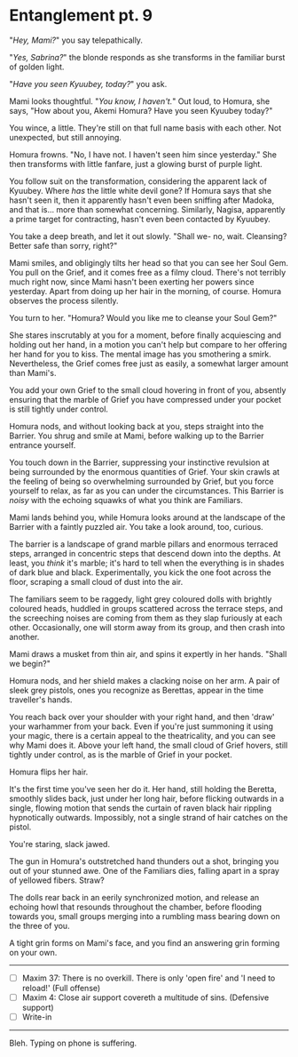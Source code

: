 # Entanglement pt. 9

"*Hey, Mami?*" you say telepathically.

"*Yes, Sabrina?*" the blonde responds as she transforms in the familiar burst of golden light.

"*Have you seen Kyuubey, today?*" you ask.

Mami looks thoughtful. "*You know, I haven't.*" Out loud, to Homura, she says, "How about you, Akemi Homura? Have you seen Kyuubey today?"

You wince, a little. They're still on that full name basis with each other. Not unexpected, but still annoying.

Homura frowns. "No, I have not. I haven't seen him since yesterday." She then transforms with little fanfare, just a glowing burst of purple light.

You follow suit on the transformation, considering the apparent lack of Kyuubey. Where *has* the little white devil gone? If Homura says that she hasn't seen it, then it apparently hasn't even been sniffing after Madoka, and that is... more than somewhat concerning. Similarly, Nagisa, apparently a prime target for contracting, hasn't even been contacted by Kyuubey.

You take a deep breath, and let it out slowly. "Shall we- no, wait. Cleansing? Better safe than sorry, right?"

Mami smiles, and obligingly tilts her head so that you can see her Soul Gem. You pull on the Grief, and it comes free as a filmy cloud. There's not terribly much right now, since Mami hasn't been exerting her powers since yesterday. Apart from doing up her hair in the morning, of course. Homura observes the process silently.

You turn to her. "Homura? Would you like me to cleanse your Soul Gem?"

She stares inscrutably at you for a moment, before finally acquiescing and holding out her hand, in a motion you can't help but compare to her offering her hand for you to kiss. The mental image has you smothering a smirk. Nevertheless, the Grief comes free just as easily, a somewhat larger amount than Mami's.

You add your own Grief to the small cloud hovering in front of you, absently ensuring that the marble of Grief you have compressed under your pocket is still tightly under control.

Homura nods, and without looking back at you, steps straight into the Barrier. You shrug and smile at Mami, before walking up to the Barrier entrance yourself.

You touch down in the Barrier, suppressing your instinctive revulsion at being surrounded by the enormous quantities of Grief. Your skin crawls at the feeling of being so overwhelming surrounded by Grief, but you force yourself to relax, as far as you can under the circumstances. This Barrier is *noisy* with the echoing squawks of what you think are Familiars.

Mami lands behind you, while Homura looks around at the landscape of the Barrier with a faintly puzzled air. You take a look around, too, curious.

The barrier is a landscape of grand marble pillars and enormous terraced steps, arranged in concentric steps that descend down into the depths. At least, you *think* it's marble; it's hard to tell when the everything is in shades of dark blue and black. Experimentally, you kick the one foot across the floor, scraping a small cloud of dust into the air.

The familiars seem to be raggedy, light grey coloured dolls with brightly coloured heads, huddled in groups scattered across the terrace steps, and the screeching noises are coming from them as they slap furiously at each other. Occasionally, one will storm away from its group, and then crash into another.

Mami draws a musket from thin air, and spins it expertly in her hands. "Shall we begin?"

Homura nods, and her shield makes a clacking noise on her arm. A pair of sleek grey pistols, ones you recognize as Berettas, appear in the time traveller's hands.

You reach back over your shoulder with your right hand, and then 'draw' your warhammer from your back. Even if you're just summoning it using your magic, there is a certain appeal to the theatricality, and you can see why Mami does it. Above your left hand, the small cloud of Grief hovers, still tightly under control, as is the marble of Grief in your pocket.

Homura flips her hair.

It's the first time you've seen her do it. Her hand, still holding the Beretta, smoothly slides back, just under her long hair, before flicking outwards in a single, flowing motion that sends the curtain of raven black hair rippling hypnotically outwards. Impossibly, not a single strand of hair catches on the pistol.

You're staring, slack jawed.

The gun in Homura's outstretched hand thunders out a shot, bringing you out of your stunned awe. One of the Familiars dies, falling apart in a spray of yellowed fibers. Straw?

The dolls rear back in an eerily synchronized motion, and release an echoing howl that resounds throughout the chamber, before flooding towards you, small groups merging into a rumbling mass bearing down on the three of you.

A tight grin forms on Mami's face, and you find an answering grin forming on your own.

---

- [ ] Maxim 37: There is no overkill. There is only 'open fire' and 'I need to reload!' (Full offense)
- [ ] Maxim 4: Close air support covereth a multitude of sins. (Defensive support)
- [ ] Write-in

---

Bleh. Typing on phone is suffering.
